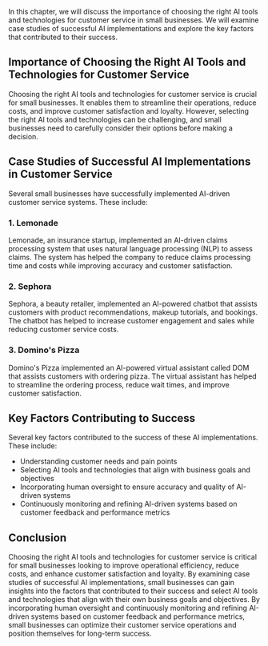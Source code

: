 

In this chapter, we will discuss the importance of choosing the right AI tools and technologies for customer service in small businesses. We will examine case studies of successful AI implementations and explore the key factors that contributed to their success.

Importance of Choosing the Right AI Tools and Technologies for Customer Service
-------------------------------------------------------------------------------

Choosing the right AI tools and technologies for customer service is crucial for small businesses. It enables them to streamline their operations, reduce costs, and improve customer satisfaction and loyalty. However, selecting the right AI tools and technologies can be challenging, and small businesses need to carefully consider their options before making a decision.

Case Studies of Successful AI Implementations in Customer Service
-----------------------------------------------------------------

Several small businesses have successfully implemented AI-driven customer service systems. These include:

### 1. Lemonade

Lemonade, an insurance startup, implemented an AI-driven claims processing system that uses natural language processing (NLP) to assess claims. The system has helped the company to reduce claims processing time and costs while improving accuracy and customer satisfaction.

### 2. Sephora

Sephora, a beauty retailer, implemented an AI-powered chatbot that assists customers with product recommendations, makeup tutorials, and bookings. The chatbot has helped to increase customer engagement and sales while reducing customer service costs.

### 3. Domino's Pizza

Domino's Pizza implemented an AI-powered virtual assistant called DOM that assists customers with ordering pizza. The virtual assistant has helped to streamline the ordering process, reduce wait times, and improve customer satisfaction.

Key Factors Contributing to Success
-----------------------------------

Several key factors contributed to the success of these AI implementations. These include:

* Understanding customer needs and pain points
* Selecting AI tools and technologies that align with business goals and objectives
* Incorporating human oversight to ensure accuracy and quality of AI-driven systems
* Continuously monitoring and refining AI-driven systems based on customer feedback and performance metrics

Conclusion
----------

Choosing the right AI tools and technologies for customer service is critical for small businesses looking to improve operational efficiency, reduce costs, and enhance customer satisfaction and loyalty. By examining case studies of successful AI implementations, small businesses can gain insights into the factors that contributed to their success and select AI tools and technologies that align with their own business goals and objectives. By incorporating human oversight and continuously monitoring and refining AI-driven systems based on customer feedback and performance metrics, small businesses can optimize their customer service operations and position themselves for long-term success.
